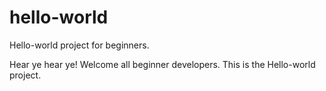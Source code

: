 # hello-world
Hello-world project for beginners.

Hear ye hear ye! Welcome all beginner developers. This is the Hello-world project.

